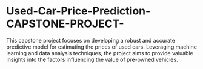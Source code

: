 # Used-Car-Price-Prediction-CAPSTONE-PROJECT-
This capstone project focuses on developing a robust and accurate predictive model for estimating the prices of used cars. Leveraging machine learning and data analysis techniques, the project aims to provide valuable insights into the factors influencing the value of pre-owned vehicles.
